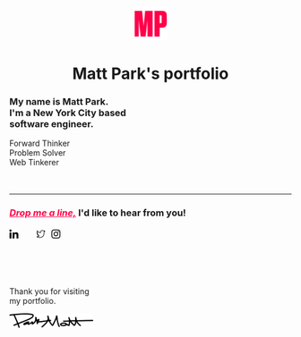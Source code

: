 <p align="center">
  <a title="Matt Park - Software Engineer" target="_blank" rel="noopener noreferrer" href="https://mattpark.now.sh">
    <img alt="Matt Park" src="./static/assets/icons/mattpark-readme-icon.png" width="60" />
  </a>
</p>
<h1 align="center">
  Matt Park's portfolio
</h1>

### My name is Matt Park.<br />I'm a New York City based<br />software engineer.

Forward Thinker<br />
Problem Solver<br />
Web Tinkerer<br />
<br /><br />

---

<h3><a title="Email" href="mailto:mattparksolns@gmail.com" style="color:#ff0049">
<b><em>Drop me a line,</em></b></a>
I'd like to hear from you!
<br /><br />
<a title="LinkedIn" href="https://www.linkedin.com/in/mattparksolns/" style="margin-right: 20px">
  <img alt="linkedin" src="./static/assets/icons/linkedin.svg" width="16" /></a> &nbsp;
<a title="Twitter" href="https://twitter.com/mattparksolns">
  <img alt="twitter" src="./static/assets/icons/twitter.svg" width="16" /></a> &nbsp;
<a title="Instagram" href="https://www.instagram.com/mattparksolns/">
  <img alt="instagram" src="./static/assets/icons/instagram.svg" width="16" /></a> &nbsp; 
  </h3>
<br /><br /><br />

Thank you for visiting<br />
my portfolio.

<a href="#drop-me-a-lineid-like-to-hear-from-you------------">
  <img alt="signature" src="./static/assets/images/signature.inline.svg" width="150" />
</a>
